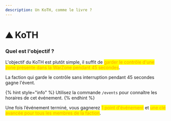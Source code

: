 ```yaml
---
description: Un KoTH, comme le livre ?
---
```


# ⛰️ KoTH

### Quel est l'objectif ?

L'objectif du KoTH est plutôt simple, il suffit de <mark style="color:orange;">garder le contrôle d'une zone présente dans la WarZone pendant 45 secondes</mark>.

La faction qui garde le contrôle sans interruption pendant 45 secondes gagne l'évent.

{% hint style="info" %}
Utilisez la commande `/events` pour connaître les horaires de cet événement.
{% endhint %}

Une fois l’événement terminé, vous gagnerez <mark style="color:orange;">1 point d'événement</mark> et <mark style="color:orange;">une clé avancée pour tous les membres de la faction</mark>.

